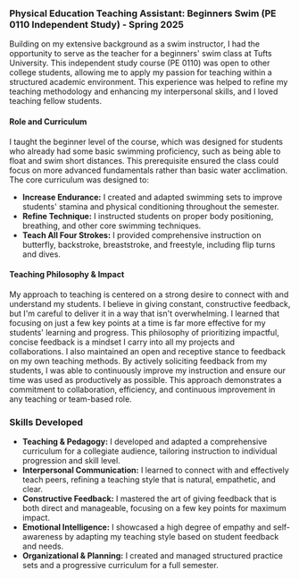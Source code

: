 ### Physical Education Teaching Assistant: Beginners Swim (PE 0110 Independent Study) - Spring 2025

Building on my extensive background as a swim instructor, I had the opportunity to serve as the teacher for a beginners' swim class at Tufts University. This independent study course (PE 0110) was open to other college students, allowing me to apply my passion for teaching within a structured academic environment. This experience was helped to refine my teaching methodology and enhancing my interpersonal skills, and I loved teaching fellow students.

#### Role and Curriculum
I taught the beginner level of the course, which was designed for students who already had some basic swimming proficiency, such as being able to float and swim short distances. This prerequisite ensured the class could focus on more advanced fundamentals rather than basic water acclimation.
The core curriculum was designed to:
* **Increase Endurance:** I created and adapted swimming sets to improve students' stamina and physical conditioning throughout the semester.
* **Refine Technique:** I instructed students on proper body positioning, breathing, and other core swimming techniques.
* **Teach All Four Strokes:** I provided comprehensive instruction on butterfly, backstroke, breaststroke, and freestyle, including flip turns and dives.

#### Teaching Philosophy & Impact
My approach to teaching is centered on a strong desire to connect with and understand my students. I believe in giving constant, constructive feedback, but I'm careful to deliver it in a way that isn't overwhelming. I learned that focusing on just a few key points at a time is far more effective for my students' learning and progress. This philosophy of prioritizing impactful, concise feedback is a mindset I carry into all my projects and collaborations.
I also maintained an open and receptive stance to feedback on my own teaching methods. By actively soliciting feedback from my students, I was able to continuously improve my instruction and ensure our time was used as productively as possible. This approach demonstrates a commitment to collaboration, efficiency, and continuous improvement in any teaching or team-based role.

### Skills Developed
* **Teaching & Pedagogy:** I developed and adapted a comprehensive curriculum for a collegiate audience, tailoring instruction to individual progression and skill level.
* **Interpersonal Communication:** I learned to connect with and effectively teach peers, refining a teaching style that is natural, empathetic, and clear.
* **Constructive Feedback:** I mastered the art of giving feedback that is both direct and manageable, focusing on a few key points for maximum impact.
* **Emotional Intelligence:** I showcased a high degree of empathy and self-awareness by adapting my teaching style based on student feedback and needs.
* **Organizational & Planning:** I created and managed structured practice sets and a progressive curriculum for a full semester.